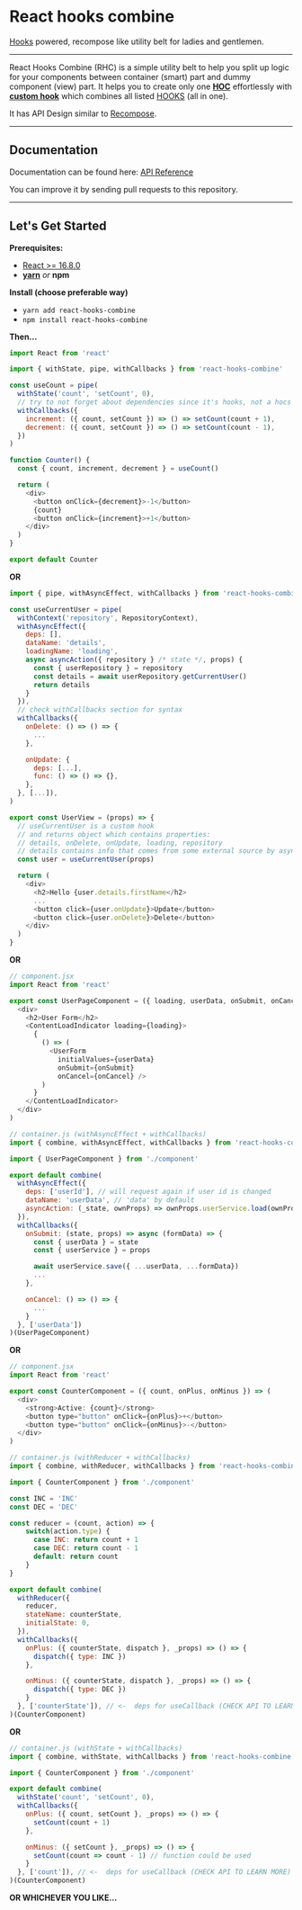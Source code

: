 # React hooks combine

[Hooks](https://reactjs.org/docs/hooks-intro.html) powered, recompose like utility belt for ladies and gentlemen.

---

React Hooks Combine (RHC) is a simple utility belt to help you split up logic for your components between container (smart) part and dummy component (view) part.
It helps you to create only one [__HOC__](https://reactjs.org/docs/higher-order-components.html) effortlessly with [__custom hook__](https://reactjs.org/docs/hooks-custom.html) which combines all listed [HOOKS](https://reactjs.org/docs/hooks-intro.html) (all in one).

It has API Design similar to [Recompose](https://github.com/acdlite/recompose).

---
## Documentation
Documentation can be found here: [API Reference](/docs/api-reference.md)

You can improve it by sending pull requests to this repository.

---
## Let's Get Started

__Prerequisites:__
- [React >= 16.8.0](https://reactjs.org/)
- __[yarn](https://yarnpkg.com/ru/)__ _or_ __npm__


__Install (choose preferable way)__
- `yarn add react-hooks-combine`
- `npm install react-hooks-combine`

__Then...__

```javascript
import React from 'react'

import { withState, pipe, withCallbacks } from 'react-hooks-combine'

const useCount = pipe(
  withState('count', 'setCount', 0),
  // try to not forget about dependencies since it's hooks, not a hocs
  withCallbacks({
    increment: ({ count, setCount }) => () => setCount(count + 1),
    decrement: ({ count, setCount }) => () => setCount(count - 1),
  })
)

function Counter() {
  const { count, increment, decrement } = useCount()

  return (
    <div>
      <button onClick={decrement}>-1</button>
      {count}
      <button onClick={increment}>+1</button>
    </div>
  )
}

export default Counter
```

__OR__

```javascript
import { pipe, withAsyncEffect, withCallbacks } from 'react-hooks-combine'

const useCurrentUser = pipe(
  withContext('repository', RepositoryContext),
  withAsyncEffect({
    deps: [],
    dataName: 'details',
    loadingName: 'loading',
    async asyncAction({ repository } /* state */, props) {
      const { userRepository } = repository
      const details = await userRepository.getCurrentUser()
      return details
    }
  }),
  // check withCallbacks section for syntax
  withCallbacks({
    onDelete: () => () => {
      ...
    },

    onUpdate: {
      deps: [...],
      func: () => () => {},
    },
  }, [...]),
)

export const UserView = (props) => {
  // useCurrentUser is a custom hook
  // and returns object which contains properties:
  // details, onDelete, onUpdate, loading, repository
  // details contains info that comes from some external source by async request
  const user = useCurrentUser(props)

  return (
    <div>
      <h2>Hello {user.details.firstName</h2>
      ...
      <button click={user.onUpdate}>Update</button>
      <button click={user.onDelete}>Delete</button>
    </div>
  )
}
```

__OR__

```javascript
// component.jsx
import React from 'react'

export const UserPageComponent = ({ loading, userData, onSubmit, onCancel }) => (
  <div>
    <h2>User Form</h2>
    <ContentLoadIndicator loading={loading}>
      {
        () => (
          <UserForm 
            initialValues={userData}
            onSubmit={onSubmit}
            onCancel={onCancel} />
        )
      }
    </ContentLoadIndicator>
  </div>
)
```

```javascript
// container.js (withAsyncEffect + withCallbacks)
import { combine, withAsyncEffect, withCallbacks } from 'react-hooks-combine'

import { UserPageComponent } from './component'

export default combine(
  withAsyncEffect({
    deps: ['userId'], // will request again if user id is changed
    dataName: 'userData', // 'data' by default
    asyncAction: (_state, ownProps) => ownProps.userService.load(ownProps.userId),
  }),
  withCallbacks({
    onSubmit: (state, props) => async (formData) => {
      const { userData } = state
      const { userService } = props

      await userService.save({ ...userData, ...formData})
      ...
    },

    onCancel: () => () => {
      ...
    }
  }, ['userData'])
)(UserPageComponent)

```

__OR__

```javascript
// component.jsx
import React from 'react'

export const CounterComponent = ({ count, onPlus, onMinus }) => (
  <div>
    <strong>Active: {count}</strong>
    <button type="button" onClick={onPlus}>+</button>
    <button type="button" onClick={onMinus}>-</button>
  </div>
)
```

```javascript
// container.js (withReducer + withCallbacks)
import { combine, withReducer, withCallbacks } from 'react-hooks-combine'

import { CounterComponent } from './component'

const INC = 'INC'
const DEC = 'DEC'

const reducer = (count, action) => {
    switch(action.type) {
      case INC: return count + 1
      case DEC: return count - 1
      default: return count
    }
}

export default combine(
  withReducer({
    reducer,
    stateName: counterState,
    initialState: 0,
  }),
  withCallbacks({
    onPlus: ({ counterState, dispatch }, _props) => () => {
      dispatch({ type: INC })
    },

    onMinus: ({ counterState, dispatch }, _props) => () => {
      dispatch({ type: DEC })
    }
  }, ['counterState']), // <-  deps for useCallback (CHECK API TO LEARN MORE)
)(CounterComponent)

```
__OR__

```javascript
// container.js (withState + withCallbacks)
import { combine, withState, withCallbacks } from 'react-hooks-combine'

import { CounterComponent } from './component'

export default combine(
  withState('count', 'setCount', 0),
  withCallbacks({
    onPlus: ({ count, setCount }, _props) => () => {
      setCount(count + 1)
    },

    onMinus: ({ setCount }, _props) => () => {
      setCount(count => count - 1) // function could be used
    }
  }, ['count']), // <-  deps for useCallback (CHECK API TO LEARN MORE)
)(CounterComponent)
```

__OR WHICHEVER YOU LIKE...__
